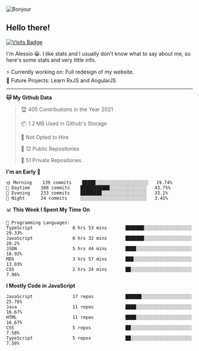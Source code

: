 ![Bonjour](https://i.redd.it/ayih4qogh2a51.png)

## Hello there!
[![Visits Badge](https://badges.pufler.dev/visits/PandaSekh/PandaSekh)](https://alessiofranceschi.me)

I'm Alessio 😀. I like stats and I usually don't know what to say about me, so here's some stats and very little info.

⚡ Currently working on: Full redesign of my website.  
🤔 Future Projects: Learn RxJS and AngularJS

---

<!--START_SECTION:waka-->
**🐱 My Github Data** 

> 🏆 405 Contributions in the Year 2021
 > 
> 📦 1.2 MB Used in Github's Storage 
 > 
> 🚫 Not Opted to Hire
 > 
> 📜 12 Public Repositories 
 > 
> 🔑 51 Private Repositories  
 > 
**I'm an Early 🐤** 

```text
🌞 Morning    139 commits    █████░░░░░░░░░░░░░░░░░░░░   19.74% 
🌆 Daytime    308 commits    ███████████░░░░░░░░░░░░░░   43.75% 
🌃 Evening    233 commits    ████████░░░░░░░░░░░░░░░░░   33.1% 
🌙 Night      24 commits     ░░░░░░░░░░░░░░░░░░░░░░░░░   3.41%

```


📊 **This Week I Spent My Time On** 

```text
💬 Programming Languages: 
TypeScript               8 hrs 53 mins       ███████░░░░░░░░░░░░░░░░░░   29.33% 
JavaScript               8 hrs 32 mins       ███████░░░░░░░░░░░░░░░░░░   28.2% 
JSON                     5 hrs 44 mins       ████░░░░░░░░░░░░░░░░░░░░░   18.92% 
MDX                      3 hrs 57 mins       ███░░░░░░░░░░░░░░░░░░░░░░   13.03% 
CSS                      2 hrs 24 mins       ██░░░░░░░░░░░░░░░░░░░░░░░   7.96%

```

**I Mostly Code in JavaScript** 

```text
JavaScript               17 repos            ██████░░░░░░░░░░░░░░░░░░░   25.76% 
Java                     11 repos            ████░░░░░░░░░░░░░░░░░░░░░   16.67% 
HTML                     11 repos            ████░░░░░░░░░░░░░░░░░░░░░   16.67% 
CSS                      5 repos             ██░░░░░░░░░░░░░░░░░░░░░░░   7.58% 
TypeScript               5 repos             ██░░░░░░░░░░░░░░░░░░░░░░░   7.58%

```



<!--END_SECTION:waka-->
